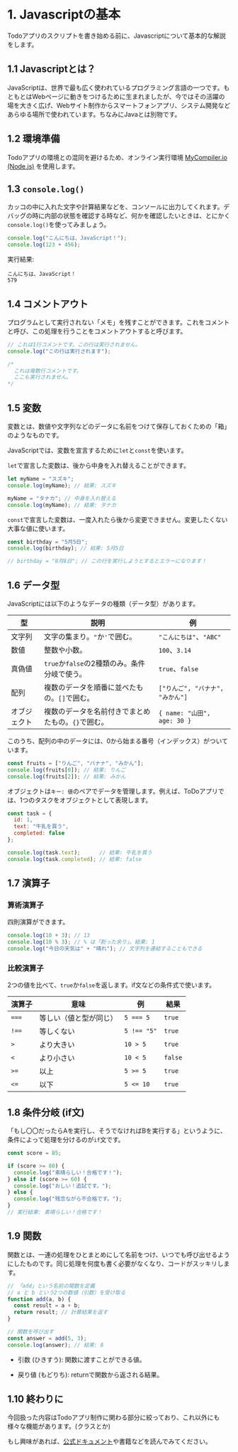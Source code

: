 # 1. Javascriptの基本

Todoアプリのスクリプトを書き始める前に、Javascriptについて基本的な解説をします。

## 1.1 Javascriptとは？

JavaScriptは、世界で最も広く使われているプログラミング言語の一つです。もともとはWebページに動きをつけるために生まれましたが、今ではその活躍の場を大きく広げ、Webサイト制作からスマートフォンアプリ、システム開発などあらゆる場所で使われています。ちなみにJavaとは別物です。

## 1.2 環境準備

Todoアプリの環境との混同を避けるため、オンライン実行環境 [MyCompiler.io (Node.js)](https://www.mycompiler.io/ja/new/nodejs) を使用します。

## 1.3 `console.log()`

カッコの中に入れた文字や計算結果などを、コンソールに出力してくれます。デバッグの時に内部の状態を確認する時など、何かを確認したいときは、とにかく`console.log()`を使ってみましょう。

```javascript
console.log("こんにちは、JavaScript！");
console.log(123 + 456);
```

実行結果: 
```shell
こんにちは、JavaScript！
579
```

## 1.4 コメントアウト

プログラムとして実行されない「メモ」を残すことができます。これをコメントと呼び、この処理を行うことをコメントアウトすると呼びます。

```javascript
// これは1行コメントです。この行は実行されません。
console.log("この行は実行されます");

/*
  これは複数行コメントです。
  ここも実行されません。
*/
```

## 1.5 変数

変数とは、数値や文字列などのデータに名前をつけて保存しておくための「箱」のようなものです。

JavaScriptでは、変数を宣言するために`let`と`const`を使います。

`let`で宣言した変数は、後から中身を入れ替えることができます。

```javascript
let myName = "スズキ";
console.log(myName); // 結果: スズキ

myName = "タナカ"; // 中身を入れ替える
console.log(myName); // 結果: タナカ
```

`const`で宣言した変数は、一度入れたら後から変更できません。変更したくない大事な値に使います。

```javascript
const birthday = "5月5日";
console.log(birthday); // 結果: 5月5日

// birthday = "8月8日"; // この行を実行しようとするとエラーになります！
```

## 1.6 データ型

JavaScriptには以下のようなデータの種類（データ型）があります。

| 型 | 説明 | 例 |
|---|---|---|
| 文字列 | 文字の集まり。`"`か`'`で囲む。 | `"こんにちは"`、`"ABC"` |
| 数値 | 整数や小数。 | `100`、`3.14` |
| 真偽値 | `true`か`false`の2種類のみ。条件分岐で使う。 | `true`、`false` |
| 配列 | 複数のデータを順番に並べたもの。`[]`で囲む。 | `["りんご", "バナナ", "みかん"]` |
| オブジェクト | 複数のデータを名前付きでまとめたもの。`{}`で囲む。 | `{ name: "山田", age: 30 }` |

このうち、配列の中のデータには、0から始まる番号（インデックス）がついています。

```javascript
const fruits = ["りんご", "バナナ", "みかん"];
console.log(fruits[0]); // 結果: りんご
console.log(fruits[2]); // 結果: みかん
```

オブジェクトは`キー: 値`のペアでデータを管理します。例えば、ToDoアプリでは、1つのタスクをオブジェクトとして表現します。

```javascript
const task = {
  id: 1,
  text: "牛乳を買う",
  completed: false
};

console.log(task.text);      // 結果: 牛乳を買う
console.log(task.completed); // 結果: false
```

## 1.7 演算子

### 算術演算子

四則演算ができます。

```javascript
console.log(10 + 3); // 13
console.log(10 % 3); // % は「割った余り」。結果: 1
console.log("今日の天気は" + "晴れ"); // 文字列を連結することもできる
```

### 比較演算子

2つの値を比べて、`true`か`false`を返します。if文などの条件式で使います。

| 演算子 | 意味 | 例 | 結果 |
|---|---|---|---|
|`===`| 等しい（値と型が同じ） | `5 === 5` | `true` |
|`!==`| 等しくない | `5 !== "5"` | `true` |
|`>`| より大きい | `10 > 5` | `true` |
|`<`| より小さい | `10 < 5` | `false` |
|`>=`| 以上 | `5 >= 5` | `true` |
|`<=`| 以下 | `5 <= 10` | `true` |

## 1.8 条件分岐 (if文)

「もし〇〇だったらAを実行し、そうでなければBを実行する」というように、条件によって処理を分けるのが`if`文です。

```javascript
const score = 85;

if (score >= 80) {
  console.log("素晴らしい！合格です！");
} else if (score >= 60) {
  console.log("おしい！追試です。");
} else {
  console.log("残念ながら不合格です。");
}
// 実行結果: 素晴らしい！合格です！
```

## 1.9 関数

関数とは、一連の処理をひとまとめにして名前をつけ、いつでも呼び出せるようにしたものです。同じ処理を何度も書く必要がなくなり、コードがスッキリします。

```javascript
// 「add」という名前の関数を定義
// a と b という2つの数値（引数）を受け取る
function add(a, b) {
  const result = a + b;
  return result; // 計算結果を返す
}

// 関数を呼び出す
const answer = add(5, 3);
console.log(answer); // 結果: 8
```

- 引数 (ひきすう): 関数に渡すことができる値。

- 戻り値 (もどりち): returnで関数から返される結果。

## 1.10 終わりに

今回扱った内容はTodoアプリ制作に関わる部分に絞っており、これ以外にも様々な機能があります。(クラスとか)

もし興味があれば、[公式ドキュメント](https://developer.mozilla.org/ja/docs/Web/JavaScript)や書籍などを読んでみてください。